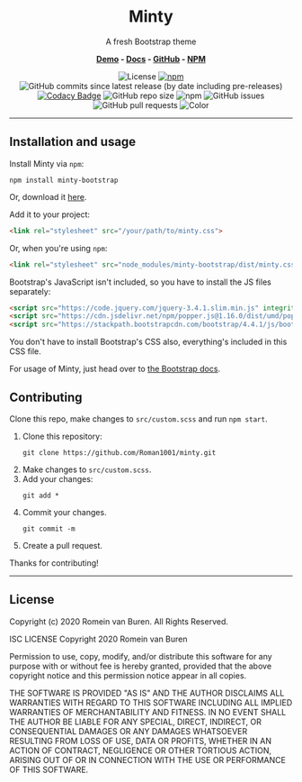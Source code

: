 <h1 align="center">Minty</h1>
<p align="center">A fresh Bootstrap theme</p>
<p align="center"><strong>
  <a href="https://roman1001.github.io/minty/" rel="nofollow">Demo</a> - <a href="https://github.com/Roman1001/minty/blob/master/README.md">Docs</a> - <a href="https://github.com/Roman1001/minty">GitHub</a> - <a href="https://www.npmjs.com/package/minty-bootstrap">NPM</a>
</strong></p>
<p align="center">
  <img alt="License" src="https://img.shields.io/npm/l/minty-bootstrap">
  <a href="https://www.npmjs.com/package/minty-bootstrap"><img alt="npm" src="https://img.shields.io/npm/v/minty-bootstrap"></a>
  <img alt="GitHub commits since latest release (by date including pre-releases)" src="https://img.shields.io/github/commits-since/roman1001/minty/latest?include_prereleases">
  <a href="https://www.codacy.com/manual/romein/minty?utm_source=github.com&amp;utm_medium=referral&amp;utm_content=Roman1001/minty&amp;utm_campaign=Badge_Grade"><img alt="Codacy Badge" src="https://api.codacy.com/project/badge/Grade/cf5b2ec75a5b4ca7adccc31d97db7b9f"></a>
  <img alt="GitHub repo size" src="https://img.shields.io/github/repo-size/roman1001/minty?label=size">
  <img alt="npm" src="https://img.shields.io/npm/dt/minty-bootstrap?logo=npm">
  <img alt="GitHub issues" src="https://img.shields.io/github/issues/roman1001/minty">
  <img alt="GitHub pull requests" src="https://img.shields.io/github/issues-pr/roman1001/minty">
  <img alt="Color" src="https://img.shields.io/badge/color-mint-%2320c997">
</p>

---

## Installation and usage

Install Minty via `npm`:

```shell
npm install minty-bootstrap
```

Or, download it [here](https://github.com/Roman1001/minty/releases/latest).

Add it to your project:

```html
<link rel="stylesheet" src="/your/path/to/minty.css">
```

Or, when you're using `npm`:

```html
<link rel="stylesheet" src="node_modules/minty-bootstrap/dist/minty.css">
```

Bootstrap's JavaScript isn't included, so you have to install the JS files separately:

```html
<script src="https://code.jquery.com/jquery-3.4.1.slim.min.js" integrity="sha384-J6qa4849blE2+poT4WnyKhv5vZF5SrPo0iEjwBvKU7imGFAV0wwj1yYfoRSJoZ+n" crossorigin="anonymous"></script>
<script src="https://cdn.jsdelivr.net/npm/popper.js@1.16.0/dist/umd/popper.min.js" integrity="sha384-Q6E9RHvbIyZFJoft+2mJbHaEWldlvI9IOYy5n3zV9zzTtmI3UksdQRVvoxMfooAo" crossorigin="anonymous"></script>
<script src="https://stackpath.bootstrapcdn.com/bootstrap/4.4.1/js/bootstrap.min.js" integrity="sha384-wfSDF2E50Y2D1uUdj0O3uMBJnjuUD4Ih7YwaYd1iqfktj0Uod8GCExl3Og8ifwB6" crossorigin="anonymous"></script>
```

You don't have to install Bootstrap's CSS also, everything's included in this CSS file.

For usage of Minty, just head over to [the Bootstrap docs](https://getbootstrap.com).

## Contributing

Clone this repo, make changes to `src/custom.scss` and run `npm start`.

1. Clone this repository:
   ```shell
   git clone https://github.com/Roman1001/minty.git
   ```
2. Make changes to `src/custom.scss`.
3. Add your changes:
   ```shell
   git add *
   ```
4. Commit your changes.
   ```shell
   git commit -m
   ```
5. Create a pull request.

Thanks for contributing!

---

## License
Copyright (c) 2020 Romein van Buren. All Rights Reserved.

ISC LICENSE
Copyright 2020 Romein van Buren

Permission to use, copy, modify, and/or distribute this software for any purpose with or without fee is hereby granted, provided that the above copyright notice and this permission notice appear in all copies.

THE SOFTWARE IS PROVIDED "AS IS" AND THE AUTHOR DISCLAIMS ALL WARRANTIES WITH REGARD TO THIS SOFTWARE INCLUDING ALL IMPLIED WARRANTIES OF MERCHANTABILITY AND FITNESS. IN NO EVENT SHALL THE AUTHOR BE LIABLE FOR ANY SPECIAL, DIRECT, INDIRECT, OR CONSEQUENTIAL DAMAGES OR ANY DAMAGES WHATSOEVER RESULTING FROM LOSS OF USE, DATA OR PROFITS, WHETHER IN AN ACTION OF CONTRACT, NEGLIGENCE OR OTHER TORTIOUS ACTION, ARISING OUT OF OR IN CONNECTION WITH THE USE OR PERFORMANCE OF THIS SOFTWARE.
